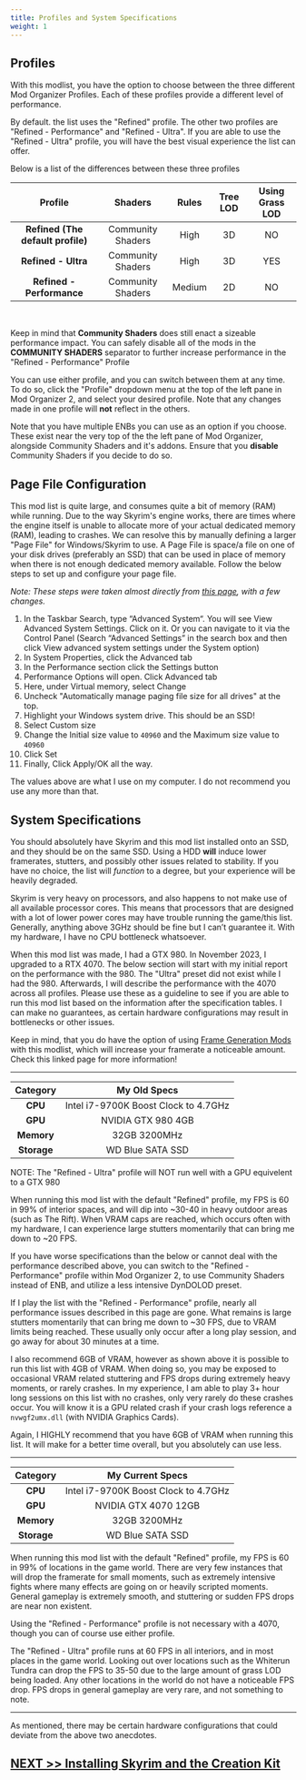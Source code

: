 ```yaml
---
title: Profiles and System Specifications
weight: 1
---
```


## Profiles

With this modlist, you have the option to choose between the three different Mod Organizer Profiles. Each of these profiles provide a different level of performance.

By default. the list uses the "Refined" profile. The other two profiles are "Refined - Performance" and "Refined - Ultra". If you are able to use the "Refined - Ultra" profile, you will have the best visual experience the list can offer.

Below is a list of the differences between these three profiles

<div align=center>

| Profile | Shaders | Rules | Tree LOD | Using Grass LOD
|     :---:    |     :---:     |     :---:     |     :---:     |     :---:     |
| **Refined (The default profile)** | Community Shaders | High | 3D | NO
| **Refined - Ultra** | Community Shaders | High | 3D | YES |
| **Refined - Performance** | Community Shaders | Medium | 2D | NO |

<br>

</div>

Keep in mind that **Community Shaders** does still enact a sizeable performance impact. You can safely disable all of the mods in the **COMMUNITY SHADERS** separator to further increase performance in the "Refined - Performance" Profile

You can use either profile, and you can switch between them at any time. To do so, click the "Profile" dropdown menu at the top of the left pane in Mod Organizer 2, and select your desired profile. Note that any changes made in one profile will **not** reflect in the others.

Note that you have multiple ENBs you can use as an option if you choose. These exist near the very top of the the left pane of Mod Organizer, alongside Community Shaders and it's addons. Ensure that you **disable** Community Shaders if you decide to do so.

## Page File Configuration

This mod list is quite large, and consumes quite a bit of memory (RAM) while running. Due to the way Skyrim's engine works, there are times where the engine itself is unable to allocate more of your actual dedicated memory (RAM), leading to crashes. We can resolve this by manually defining a larger "Page File" for Windows/Skyrim to use. A Page File is space/a file on one of your disk drives (preferably an SSD) that can be used in place of memory when there is not enough dedicated memory available. Follow the below steps to set up and configure your page file.

*Note: These steps were taken almost directly from [this page](https://www.thewindowsclub.com/increase-page-file-size-virtual-memory-windows), with a few changes.*

1. In the Taskbar Search, type “Advanced System“. You will see View Advanced System Settings. Click on it. Or you can navigate to it via the Control Panel (Search “Advanced Settings” in the search box and then click View advanced system settings under the System option)
2. In System Properties, click the Advanced tab
3. In the Performance section click the Settings button
4. Performance Options will open. Click Advanced tab
5. Here, under Virtual memory, select Change
6. Uncheck "Automatically manage paging file size for all drives" at the top.
7. Highlight your Windows system drive. This should be an SSD!
8. Select Custom size
9. Change the Initial size value to `40960` and the Maximum size value to `40960`
10. Click Set
11. Finally, Click Apply/OK all the way.

The values above are what I use on my computer. I do not recommend you use any more than that.

## System Specifications

You should absolutely have Skyrim and this mod list installed onto an SSD, and they should be on the same SSD. Using a HDD **will** induce lower framerates, stutters, and possibly other issues related to stability. If you have no choice, the list will *function* to a degree, but your experience will be heavily degraded.

Skyrim is very heavy on processors, and also happens to not make use of all available processor cores. This means that processors that are designed with a lot of lower power cores may have trouble running the game/this list. Generally, anything above 3GHz should be fine but I can’t guarantee it. With my hardware, I have no CPU bottleneck whatsoever.

When this mod list was made, I had a GTX 980. In November 2023, I upgraded to a RTX 4070. The below section will start with my initial report on the performance with the 980. The "Ultra" preset did not exist while I had the 980. Afterwards, I will describe the performance with the 4070 across all profiles. Please use these as a guideline to see if you are able to run this mod list based on the information after the specification tables. I can make no guarantees, as certain hardware configurations may result in bottlenecks or other issues.

Keep in mind, that you do have the option of using [Frame Generation Mods](../../mod-list-tweaks/nvidiadlss) with this modlist, which will increase your framerate a noticeable amount. Check this linked page for more information!

<hr>

<div align=center>

| Category | My Old Specs |
|     :---:    |     :---:     |
| **CPU**   | Intel i7-9700K Boost Clock to 4.7GHz |  
| **GPU**    | NVIDIA GTX 980 4GB       |
| **Memory**    | 32GB 3200MHz     |
| **Storage**    | WD Blue SATA SSD     |

</div>

NOTE: The "Refined - Ultra" profile will NOT run well with a GPU equivelent to a GTX 980

When running this mod list with the default "Refined" profile, my FPS is 60 in 99% of interior spaces, and will dip into ~30-40 in heavy outdoor areas (such as The Rift). When VRAM caps are reached, which occurs often with my hardware, I can experience large stutters momentarily that can bring me down to ~20 FPS.

If you have worse specifications than the below or cannot deal with the performance described above, you can switch to the "Refined - Performance" profile within Mod Organizer 2, to use Community Shaders instead of ENB, and utilize a less intensive DynDOLOD preset.

If I play the list with the "Refined - Performance" profile, nearly all performance issues described in this page are gone. What remains is large stutters momentarily that can bring me down to ~30 FPS, due to VRAM limits being reached. These usually only occur after a long play session, and go away for about 30 minutes at a time.

I also recommend 6GB of VRAM, however as shown above it is possible to run this list with 4GB of VRAM. When doing so, you may be exposed to occasional VRAM related stuttering and FPS drops during extremely heavy moments, or rarely crashes. In my experience, I am able to play 3+ hour long sessions on this list with no crashes, only very rarely do these crashes occur. You will know it is a GPU related crash if your crash logs reference a `nvwgf2umx.dll` (with NVIDIA Graphics Cards).

Again, I HIGHLY recommend that you have 6GB of VRAM when running this list. It will make for a better time overall, but you absolutely can use less.

<hr>

<div align=center>

| Category | My Current Specs |
|     :---:    |     :---:     |
| **CPU**   | Intel i7-9700K Boost Clock to 4.7GHz |  
| **GPU**    | NVIDIA GTX 4070 12GB       |
| **Memory**    | 32GB 3200MHz     |
| **Storage**    | WD Blue SATA SSD     |

</div>

When running this mod list with the default "Refined" profile, my FPS is 60 in 99% of locations in the game world. There are very few instances that will drop the framerate for small moments, such as extremely intensive fights where many effects are going on or heavily scripted moments. General gameplay is extremely smooth, and stuttering or sudden FPS drops are near non existent.

Using the "Refined - Performance" profile is not necessary with a 4070, though you can of course use either profile.

The "Refined - Ultra" profile runs at 60 FPS in all interiors, and in most places in the game world. Looking out over locations such as the Whiterun Tundra can drop the FPS to 35-50 due to the large amount of grass LOD being loaded. Any other locations in the world do not have a noticeable FPS drop. FPS drops in general gameplay are very rare, and not something to note.

<hr>

As mentioned, there may be certain hardware configurations that could deviate from the above two anecdotes.


## [NEXT >> Installing Skyrim and the Creation Kit](../clean)
